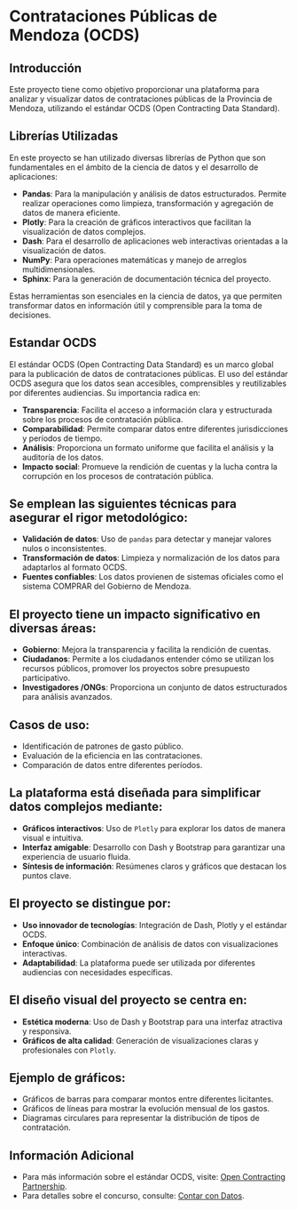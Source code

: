 # Contrataciones Públicas de Mendoza (OCDS)

## Introducción
Este proyecto tiene como objetivo proporcionar una plataforma para analizar y visualizar datos de contrataciones públicas de la Provincia de Mendoza, utilizando el estándar OCDS (Open Contracting Data Standard).


## Librerías Utilizadas
En este proyecto se han utilizado diversas librerías de Python que son fundamentales en el ámbito de la ciencia de datos y el desarrollo de aplicaciones:

- **Pandas**: Para la manipulación y análisis de datos estructurados. Permite realizar operaciones como limpieza, transformación y agregación de datos de manera eficiente.
- **Plotly**: Para la creación de gráficos interactivos que facilitan la visualización de datos complejos.
- **Dash**: Para el desarrollo de aplicaciones web interactivas orientadas a la visualización de datos.
- **NumPy**: Para operaciones matemáticas y manejo de arreglos multidimensionales.
- **Sphinx**: Para la generación de documentación técnica del proyecto.

Estas herramientas son esenciales en la ciencia de datos, ya que permiten transformar datos en información útil y comprensible para la toma de decisiones.

## Estandar OCDS
El estándar OCDS (Open Contracting Data Standard) es un marco global para la publicación de datos de contrataciones públicas. El uso del estándar OCDS asegura que los datos sean accesibles, comprensibles y reutilizables por diferentes audiencias. Su importancia radica en:

- **Transparencia**: Facilita el acceso a información clara y estructurada sobre los procesos de contratación pública.
- **Comparabilidad**: Permite comparar datos entre diferentes jurisdicciones y períodos de tiempo.
- **Análisis**: Proporciona un formato uniforme que facilita el análisis y la auditoría de los datos.
- **Impacto social**: Promueve la rendición de cuentas y la lucha contra la corrupción en los procesos de contratación pública.


## Se emplean las siguientes técnicas para asegurar el rigor metodológico:

- **Validación de datos**: Uso de `pandas` para detectar y manejar valores nulos o inconsistentes.
- **Transformación de datos**: Limpieza y normalización de los datos para adaptarlos al formato OCDS.
- **Fuentes confiables**: Los datos provienen de sistemas oficiales como el sistema COMPRAR del Gobierno de Mendoza.

## El proyecto tiene un impacto significativo en diversas áreas:

- **Gobierno**: Mejora la transparencia y facilita la rendición de cuentas.
- **Ciudadanos**: Permite a los ciudadanos entender cómo se utilizan los recursos públicos, promover los proyectos sobre presupuesto participativo.
- **Investigadores /ONGs**: Proporciona un conjunto de datos estructurados para análisis avanzados.

## Casos de uso:
  - Identificación de patrones de gasto público.
  - Evaluación de la eficiencia en las contrataciones.
  - Comparación de datos entre diferentes períodos.
 

## La plataforma está diseñada para simplificar datos complejos mediante:

- **Gráficos interactivos**: Uso de `Plotly` para explorar los datos de manera visual e intuitiva.
- **Interfaz amigable**: Desarrollo con Dash y Bootstrap para garantizar una experiencia de usuario fluida.
- **Síntesis de información**: Resúmenes claros y gráficos que destacan los puntos clave.


## El proyecto se distingue por:

- **Uso innovador de tecnologías**: Integración de Dash, Plotly y el estándar OCDS.
- **Enfoque único**: Combinación de análisis de datos con visualizaciones interactivas.
- **Adaptabilidad**: La plataforma puede ser utilizada por diferentes audiencias con necesidades específicas.


## El diseño visual del proyecto se centra en:

- **Estética moderna**: Uso de Dash y Bootstrap para una interfaz atractiva y responsiva.
- **Gráficos de alta calidad**: Generación de visualizaciones claras y profesionales con `Plotly`.

## Ejemplo de gráficos:
- Gráficos de barras para comparar montos entre diferentes licitantes.
- Gráficos de líneas para mostrar la evolución mensual de los gastos.
- Diagramas circulares para representar la distribución de tipos de contratación.
  


## Información Adicional
- Para más información sobre el estándar OCDS, visite: [Open Contracting Partnership](https://www.open-contracting.org/).
- Para detalles sobre el concurso, consulte: [Contar con Datos](https://udesa.edu.ar/contar-con-datos).
